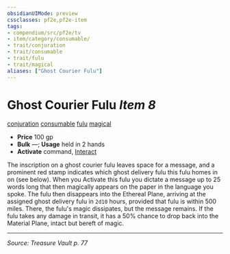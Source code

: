 ```yaml
---
obsidianUIMode: preview
cssclasses: pf2e,pf2e-item
tags:
- compendium/src/pf2e/tv
- item/category/consumable/
- trait/conjuration
- trait/consumable
- trait/fulu
- trait/magical
aliases: ["Ghost Courier Fulu"]
---
```

# Ghost Courier Fulu *Item 8*  
[conjuration](rules/traits/conjuration.md "Conjuration School Trait")  [consumable](rules/traits/consumable.md "Consumable Item Trait")  [fulu](rules/traits/fulu-som.md "Fulu Item Trait")  [magical](rules/traits/magical.md "Magical Item Trait")  

- **Price** 100 gp
- **Bulk** —; **Usage** held in 2 hands
- **Activate** command, [Interact](rules/actions/interact.md)

The inscription on a ghost courier fulu leaves space for a message, and a prominent red stamp indicates which ghost delivery fulu this fulu homes in on (see below). When you Activate this fulu you dictate a message up to 25 words long that then magically appears on the paper in the language you spoke. The fulu then disappears into the Ethereal Plane, arriving at the assigned ghost delivery fulu in `2d10` hours, provided that fulu is within 500 miles. There, the fulu's magic dissipates, but the message remains. If the fulu takes any damage in transit, it has a 50% chance to drop back into the Material Plane, intact but bereft of magic.


---
*Source: Treasure Vault p. 77*